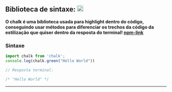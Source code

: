 ## Biblioteca de sintaxe: <img height="20" src="https://raw.githubusercontent.com/chalk/chalk/HEAD/media/logo.svg">

**O chalk é uma biblioteca usada para highlight dentro do código, conseguindo usar métodos para diferenciar os trechos da código da estilização que quiser dentro da resposta do terminal! [npm-link](https://www.npmjs.com/package/chalk?activeTab=dependents)**

### Sintaxe

```jsx
import chalk from 'chalk';
console.log(chalk.green("Hello World"))

// Resposta terminal: 

/* "Hello World" */
```

---
